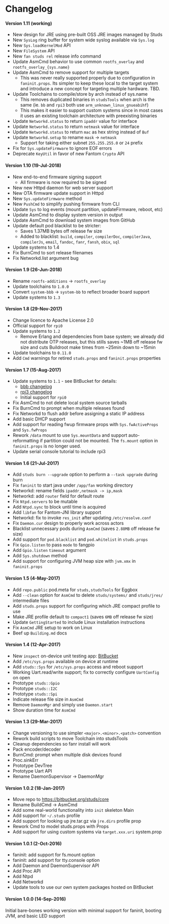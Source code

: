 # Changelog

#### Version 1.11 (working)
* New design for JRE using pre-built OSS JRE images managed by Studs
* New `SysLog` ring buffer for system wide syslog available via `Sys.log`
* New `Sys.loadKernelMod` API
* New `FileSystem` API
* New `fan studs rel` release info command
* Update AsmCmd behavior to use common `rootfs_overlay` and `rootfs_overlay_{sys.name}`
* Update AsmCmd to remove support for multiple targets
    - This was never really supported properly due to configuration in
      `faninit.props`. Its simpler to keep these local to the target system
      and introduce a new concept for targeting multiple hardware. TBD.
* Update Toolchains to compile/store by arch instead of sys.name
    - This removes duplicated binaries in `studsTools` when arch is the
      same (ie. `bb` and `rpi3` both use `arm_unknown_linux_gnueabihf`)
    - This makes it easier to support custom systems since in most cases
      it uses an existing toolchain architecture with preexisting binaries
* Update `Networkd.status` to return `ipaddr` value for interface
* Update `Networkd.status` to return `netmask` value for interface
* Update `Networkd.status` to return `mac` as hex string instead of `Buf`
* Update `Networkd.setup` to rename `mask` -> `netmask`
    - Support for taking either subnet `255.255.255.0` or `24` prefix
* Fix for `Sys.updateFirmware` to ignore EOF errors
* Deprecate `KeyUtil` in favor of new Fantom `Crypto` API

#### Version 1.10 (19-Jul-2018)
* New end-to-end firmware signing support
   - All firmware is now required to be signed
* New new Httpd daemon for web server support
* New OTA firmware update support in Httpd
* New `Sys.updateFirmware` method
* New `PushCmd` to simplify pushing firmware from CLI
* Update `Sys` to log events (mount partition, updateFirmware, reboot, etc)
* Update AsmCmd to display system version in output
* Update AsmCmd to download system images from GitHub
* Update default pod blacklist to be stricter:
   - Saves 1.37MB bytes off release fw size
   - Added to blacklist: `build`, `compiler`, `compilerDoc`, `compilerJava`,
     `compilerJs`, `email`, `fandoc`, `fanr`, `fansh`, `obix`, `sql`
* Update systems to 1.4
* Fix BurnCmd to sort release filenames
* Fix Networkd.list argument bug

#### Version 1.9 (26-Jun-2018)
* Rename `rootfs-additions` -> `rootfs_overlay`
* Update toolchains to `1.0.0`
* Convert `system-bbb` -> `system-bb` to reflect broader board support
* Update systems to `1.3`

#### Version 1.8 (29-Nov-2017)
* Change licence to Apache License 2.0
* Official support for `rpi0`
* Update systems to `1.2`
   - Remove Erlang and dependencies from base system; we already did not
     distribute OTP releases, but this stills saves ~1MB off release fw size
     and cuts Buildroot make times from ~25min down to ~15min
* Update toolchains to `0.11.0`
* Add `Cmd` warnings for retired `studs.props` and `faninit.props` properties

#### Version 1.7 (15-Aug-2017)
[bbb-1.1]:  https://bitbucket.org/studs/system-bbb/src/068f8e086a82a41975d3392b5a361df8747aa84d/changelog.md
[rpi3-1.1]: https://bitbucket.org/studs/system-rpi3/src/9db864004a9a0431f56016b39725abdb55095c0b/changelog.md

* Update systems to `1.1` - see BitBucket for details:
    - [bbb changelog][bbb-1.1]
    - [rpi3 changelog][rpi3-1.1]
    - Initial support for `rpi0`
* Fix AsmCmd to not delete local system source tarballs
* Fix BurnCmd to prompt when multiple releases found
* Fix Networkd to flush addr before assigning a static IP address
* Add basic DHCP support
* Add support for reading fwup firmware props with `Sys.fwActiveProps` and `Sys.fwProps`
* Rework `/data` mount to use `Sys.mountData` and support auto-reformatting if partition
  could not be mounted.  The `fs.mount` option in `faninit.props` is no longer used.
* Update serial console tutorial to include rpi3

#### Version 1.6 (21-Jul-2017)
* Add `studs burn --upgrade` option to perform a `--task upgrade` during burn
* Fix `faninit` to start java under `/app/fan` working directory
* Networkd: rename fields `ipaddr,netmask -> ip,mask`
* Networkd: add `router` field for default route
* Fix `Ntpd.servers` to be mutable
* Add `Ntpd.sync` to block until time is acquired
* Add `libfan` for Fantom-JNI library support
* Networkd: fix to invoke `res_init` after updating `/etc/resolve.conf`
* Fix `Daemon.cur` design to properly work across actors
* Blacklist unnecessary pods during `AsmCmd` (saves `2.88MB` off release fw size)
* Add support for `pod.blacklist` and `pod.whitelist` in `studs.props`
* Fix `Gpio.listen` to pass `mode` to fangpio
* Add `Gpio.listen` `timeout` argument
* Add `Sys.shutdown` method
* Add support for configuring JVM heap size with `jvm.xmx` in `faninit.props`

#### Version 1.5 (4-May-2017)
* Add `repo.public` pod.meta for `studs,studsTools` for Eggbox
* Add `--clean` option for `AsmCmd` to delete `studs/systems/` and `studs/jres/` intermediate files
* Add `studs.props` support for configuring which JRE compact profile to use
* Make JRE profile default to `compact1` (saves `6MB` off release fw size)
* Update `GettingStarted` to include Linux installation instructions
* Fix `AsmCmd` JRE setup to work on Linux
* Beef up `Building.md` docs

#### Version 1.4 (12-Apr-2017)
* New `inspect` on-device unit testing app: [BitBucket](https://bitbucket.org/studs/inspect)
* Add `/etc/sys.props` available on device at runtime
* Add `studs::Sys` for `/etc/sys.props` access and reboot support
* Working Uart.read/write support; fix to correctly configure `UartConfig` on open
* Prototype `studs::Gpio`
* Prototype `studs::I2C`
* Prototype `studs::Spi`
* Indicate release file size in `AsmCmd`
* Remove `DaemonMgr` and simply use `Daemon.start`
* Show duration time for `AsmCmd`

#### Version 1.3 (29-Mar-2017)
* Change versioning to use simpler `<major>.<minor>.<patch>` convention
* Rework build scripts to move Toolchain into studsTools
* Cleanup dependencies so fanr install will work
* Pack encoder/decoder
* BurnCmd: prompt when multiple disk devices found
* Proc.sinkErr
* Prototype DevTree
* Prototype Uart API
* Rename DaemonSupervisor -> DaemonMgr

#### Version 1.0.2 (18-Jan-2017)
* Move repo to https://bitbucket.org/studs/core
* Rename BuildCmd -> AsmCmd
* Add some real-world functionality into `init` skeleton Main
* Add support for `~/.studs` profile
* Add support for looking up jre.tar.gz via `jre.dirs` profile prop
* Rework Cmd to model studs.props with Props
* Add support for using custom systems via `target.xxx.uri` system.prop

#### Version 1.0.1 (2-Oct-2016)
* faninit: add support for fs.mount option
* faninit: add support for tty.console option
* Add Daemon and DaemonSupervisor API
* Add Proc API
* Add Ntpd
* Add Networkd
* Update tools to use our own system packages hosted on BitBucket

#### Version 1.0.0 (14-Sep-2016)
Initial bare-bones working version with minimal support
for faninit, booting JVM, and basic LED support